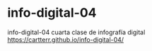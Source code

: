 # info-digital-04
info-digital-04 cuarta clase de infografía digital https://cartterr.github.io/info-digital-04/
